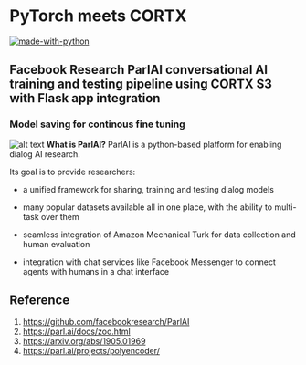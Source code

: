 # PyTorch meets CORTX
[![made-with-python](https://img.shields.io/badge/Made%20with-Python-1f425f.svg)](https://www.python.org/)
## Facebook Research ParlAI conversational AI training and testing pipeline using CORTX S3 with Flask app integration
### Model saving for continous fine tuning
![alt text](https://github.com/kishorkuttan/cortx/blob/main/doc/integrations/pytorch/diagram.png)
**What is ParlAI?**
ParlAI is a python-based platform for enabling dialog AI research.

Its goal is to provide researchers:

  * a unified framework for sharing, training and testing dialog models

  *  many popular datasets available all in one place, with the ability to multi-task over them

  * seamless integration of Amazon Mechanical Turk for data collection and human evaluation

  * integration with chat services like Facebook Messenger to connect agents with humans in a chat interface

























## Reference
1. https://github.com/facebookresearch/ParlAI
2. https://parl.ai/docs/zoo.html
3. https://arxiv.org/abs/1905.01969
4. https://parl.ai/projects/polyencoder/ 




